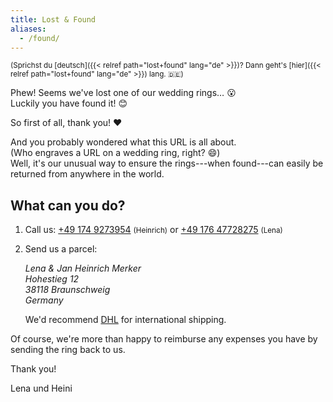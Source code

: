 ```yaml
---
title: Lost & Found
aliases:
  - /found/
---
```


<small>

(Sprichst du [deutsch]({{< relref path="lost+found" lang="de" >}})? 
Dann geht's [hier]({{< relref path="lost+found" lang="de" >}}) lang. 🇩🇪)

</small>

Phew! Seems we've lost one of our wedding rings… 😮 \
Luckily you have found it! 😊

So first of all, thank you! ❤️

And you probably wondered what this URL is all about. \
(Who engraves a URL on a wedding ring, right? 😄) \
Well, it's our unusual way to ensure the rings---when found---can easily be returned from anywhere in the world.

## What can you do?

1. Call us:
   [+49 174 9273954](tel:+491749273954)&nbsp;<small>(Heinrich)</small> or
   [+49 176 47728275](tel:+4917647728275)&nbsp;<small>(Lena)</small>
2. Send us a parcel:

   <address>

   Lena & Jan Heinrich Merker  
   Hohestieg 12  
   38118 Braunschweig  
   Germany

   </address>

   We'd recommend [DHL](https://dhl.com) for international shipping.

Of course, we're more than happy to reimburse any expenses you have by sending the ring back to us.

Thank you!

Lena und Heini
